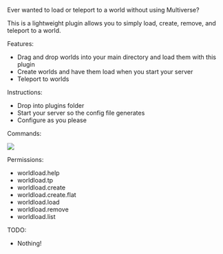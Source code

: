 Ever wanted to load or teleport to a world without using Multiverse?

This is a lightweight plugin allows you to simply load, create, remove, and teleport to a world.

Features:

* Drag and drop worlds into your main directory and load them with this plugin
* Create worlds and have them load when you start your server
* Teleport to worlds

Instructions:

* Drop into plugins folder
* Start your server so the config file generates
* Configure as you please

Commands:

<img src="http://i.imgur.com/pZjuPVq.png">


Permissions:

* worldload.help
* worldload.tp
* worldload.create
* worldload.create.flat
* worldload.load
* worldload.remove
* worldload.list

TODO:

* Nothing!
